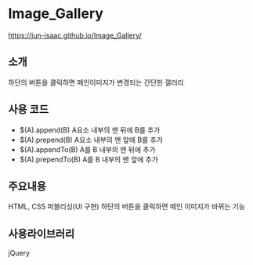 # Image_Gallery
 https://jun-isaac.github.io/Image_Gallery/

## 소개
하단의 버튼을 클릭하면 메인이미지가 변경되는 간단한 갤러리

## 사용 코드
- $(A).append(B) A요소 내부의 맨 뒤에 B를 추가
- $(A).prepend(B) A요소 내부의 맨 앞에 B를 추가
- $(A).appendTo(B) A를 B 내부의 맨 뒤에 추가
- $(A).prependTo(B) A를 B 내부의 맨 앞에 추가

## 주요내용
HTML, CSS 퍼블리싱(UI 구현)
하단의 버튼을 클릭하면 메인 이미지가 바뀌는 기능

## 사용라이브러리
jQuery
